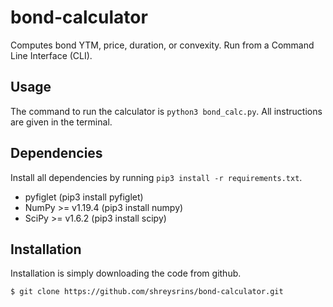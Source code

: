 # bond-calculator
Computes bond YTM, price, duration, or convexity.
Run from a Command Line Interface (CLI).

## Usage
The command to run the calculator is `python3 bond_calc.py`. All instructions are given in the terminal.

## Dependencies
Install all dependencies by running `pip3 install -r requirements.txt`.
 - pyfiglet (pip3 install pyfiglet)
 - NumPy >= v1.19.4 (pip3 install numpy)
 - SciPy >= v1.6.2 (pip3 install scipy)

## Installation
Installation is simply downloading the code from github.

```$ git clone https://github.com/shreysrins/bond-calculator.git```
